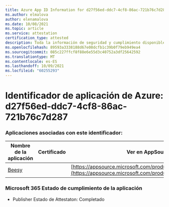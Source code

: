 ```yaml
---
title: Azure App ID Information for d27f56ed-ddc7-4cf8-86ac-721b76c7d287
ms.author: elmalova
author: elenamalova
ms.date: 10/08/2021
ms.topic: article
ms.service: attestation
certification_type: attested
description: Toda la información de seguridad y cumplimiento disponible para d27f56ed-ddc7-4cf8-86ac-721b76c7d287.
ms.openlocfilehash: 89593a3338188d67e08dcfb1c39b0f79eb949ea4
ms.sourcegitcommit: 085c227ffcf8f88e6e55d3c40752a3df25642592
ms.translationtype: MT
ms.contentlocale: es-ES
ms.lasthandoff: 10/09/2021
ms.locfileid: "60255293"
---
```

# <a name="azure-app-id-d27f56ed-ddc7-4cf8-86ac-721b76c7d287"></a>Identificador de aplicación de Azure: d27f56ed-ddc7-4cf8-86ac-721b76c7d287


### <a name="apps-associated-with-this-id"></a>Aplicaciones asociadas con este identificador:
| **Nombre de la aplicación** | **Certificado** | **Ver en AppSource** |
|--------------|---------------|-----------------------|
| [Beesy](https://docs.microsoft.com/microsoft-365-app-certification/forward/WA200001248) |  | [https://appsource.microsoft.com/product/office/WA200001248](https://appsource.microsoft.com/product/office/WA200001248) |

### <a name="microsoft-365-app-compliance-status"></a>Microsoft 365 Estado de cumplimiento de la aplicación
- Publisher Estado de Attestaton: Completado
